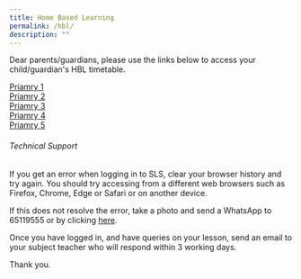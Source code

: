 ```yaml
---
title: Home Based Learning
permalink: /hbl/
description: ""
---
```

Dear parents/guardians, 
please use the links below to access your child/guardian's HBL timetable.

[Priamry 1](https://docs.google.com/spreadsheets/d/e/2PACX-1vREslFuMpkx2RIvwq-8RUqxsh7bnFsS3xu_v-Z0GJtqjtyUuqeCmmTVJWoICfM_VqgaWIA2J25F2PXo/pubhtml)<br>
[Priamry 2](https://docs.google.com/spreadsheets/d/e/2PACX-1vQ8PeakvYweySnUMoBupNGh6xuxjtWyTOHQ0r0ohiONDuXrq0lQM9K1GaK_hEfmsYswsUAsjvdu9mD3/pubhtml)<br>
[Priamry 3](https://docs.google.com/spreadsheets/d/e/2PACX-1vRcR9_p0A-lfMqBA5hzlO90Jo7rZbUPSGfdTa1SpFIYU4uBC0tcPzdTkjWmr_QR53EFf4f-jq0OWjnQ/pubhtml)<br>
[Priamry 4](https://docs.google.com/spreadsheets/d/e/2PACX-1vTaGELOHEpLMPYDj5pIZNL5q8xaHpR4xhB4pyJgqdvqpDso0-TIBUFcUoLiq45rokBL_Ab3nQ2-Xrbk/pubhtml)<br>
[Priamry 5](https://docs.google.com/spreadsheets/d/e/2PACX-1vRyShYAiliBsmC8rpnkF8TL_HdhjbEVgPMGkzUv1bxbW2vhG0PZ7odsZMdWvgkEN0lHeoQnlgQmHmej/pubhtml)<br>

<h6>Technical Support</h6>
If you get an error when logging in to SLS, clear your browser history and try again. You should try accessing from a different web browsers such as Firefox, Chrome, Edge or Safari or on another device.

If this does not resolve the error, take a photo and send a WhatsApp to 65119555 or by clicking [here](https://wa.me/6565119555).

Once you have logged in, and have queries on your lesson, send an email to your subject teacher who will respond within 3 working days.

Thank you.